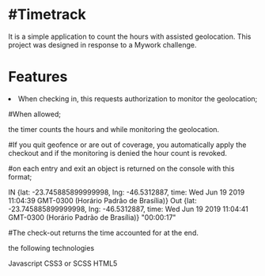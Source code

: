 <h1>#Timetrack</h1>
<p>
It is a simple application to count the hours with assisted geolocation. This project was designed in response to a Mywork challenge.
</p>

<h1>Features</h1>

<li>When checking in, 
  this requests authorization to monitor the geolocation;

#When allowed;</li>
the timer counts the hours and while monitoring the geolocation.

#If you quit geofence or are out of coverage, you automatically apply the checkout and if the monitoring is denied the hour count is revoked.

#on each entry and exit an object is returned on the console with this format;

IN
{lat: -23.745885899999998, lng: -46.5312887, time: Wed Jun 19 2019 11:04:39 GMT-0300 (Horário Padrão de Brasília)}
Out
{lat: -23.745885899999998, lng: -46.5312887, time: Wed Jun 19 2019 11:04:41 GMT-0300 (Horário Padrão de Brasília)} "00:00:17"

#The check-out returns the time accounted for at the end.

the following technologies

Javascript
CSS3 or SCSS
HTML5

